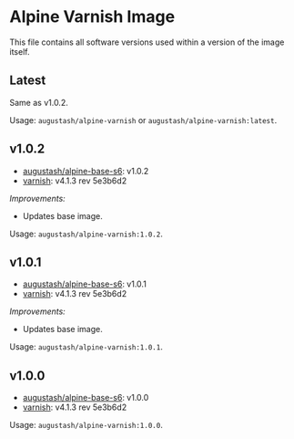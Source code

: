 # Alpine Varnish Image

This file contains all software versions used within a version of the image itself.

## Latest

Same as v1.0.2.

Usage: `augustash/alpine-varnish` or `augustash/alpine-varnish:latest`.

## v1.0.2

- [augustash/alpine-base-s6](https://github.com/augustash/docker-alpine-base-s6): v1.0.2
- [varnish](https://varnish-cache.org/): v4.1.3 rev 5e3b6d2

*Improvements:*

- Updates base image.

Usage: `augustash/alpine-varnish:1.0.2`.

## v1.0.1

- [augustash/alpine-base-s6](https://github.com/augustash/docker-alpine-base-s6): v1.0.1
- [varnish](https://varnish-cache.org/): v4.1.3 rev 5e3b6d2

*Improvements:*

- Updates base image.

Usage: `augustash/alpine-varnish:1.0.1`.

## v1.0.0

- [augustash/alpine-base-s6](https://github.com/augustash/docker-alpine-base-s6): v1.0.0
- [varnish](https://varnish-cache.org/): v4.1.3 rev 5e3b6d2

Usage: `augustash/alpine-varnish:1.0.0`.
